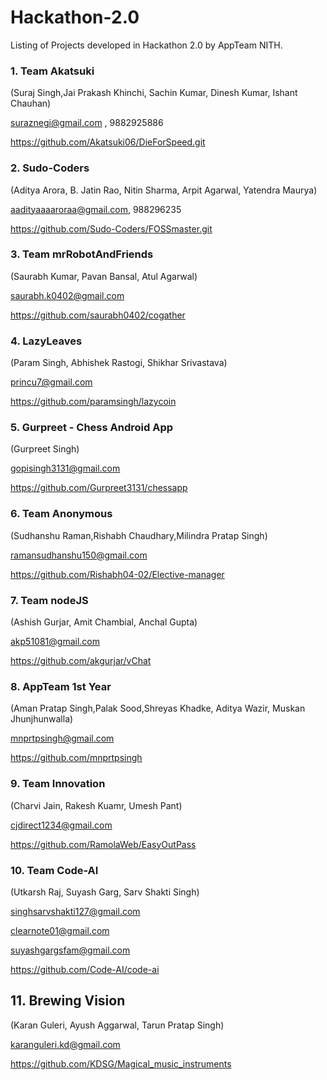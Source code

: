 # Hackathon-2.0

Listing of Projects developed in Hackathon 2.0 by AppTeam NITH.

### 1. Team Akatsuki 

(Suraj Singh,Jai Prakash Khinchi, Sachin Kumar, Dinesh Kumar, Ishant Chauhan)

suraznegi@gmail.com , 9882925886

https://github.com/Akatsuki06/DieForSpeed.git


### 2. Sudo-Coders

(Aditya Arora, B. Jatin Rao, Nitin Sharma, Arpit Agarwal, Yatendra Maurya)

aadityaaaaroraa@gmail.com, 988296235

https://github.com/Sudo-Coders/FOSSmaster.git


### 3. Team mrRobotAndFriends

(Saurabh Kumar, Pavan Bansal, Atul Agarwal)

saurabh.k0402@gmail.com

https://github.com/saurabh0402/cogather


### 4. LazyLeaves

(Param Singh, Abhishek Rastogi, Shikhar Srivastava)

princu7@gmail.com

https://github.com/paramsingh/lazycoin


### 5. Gurpreet - Chess Android App

(Gurpreet Singh)

gopisingh3131@gmail.com

https://github.com/Gurpreet3131/chessapp


### 6. Team Anonymous

(Sudhanshu Raman,Rishabh Chaudhary,Milindra Pratap Singh)

ramansudhanshu150@gmail.com

https://github.com/Rishabh04-02/Elective-manager


### 7. Team nodeJS

(Ashish Gurjar, Amit Chambial, Anchal Gupta)

akp51081@gmail.com

https://github.com/akgurjar/vChat


### 8. AppTeam 1st Year

(Aman Pratap Singh,Palak Sood,Shreyas Khadke, Aditya Wazir, Muskan Jhunjhunwalla)

mnprtpsingh@gmail.com

https://github.com/mnprtpsingh


### 9. Team Innovation

(Charvi Jain, Rakesh Kuamr, Umesh Pant)

cjdirect1234@gmail.com

https://github.com/RamolaWeb/EasyOutPass


### 10. Team Code-AI

(Utkarsh Raj, Suyash Garg, Sarv Shakti Singh)

singhsarvshakti127@gmail.com

clearnote01@gmail.com

suyashgargsfam@gmail.com

https://github.com/Code-AI/code-ai


## 11. Brewing Vision

(Karan Guleri, Ayush Aggarwal, Tarun Pratap Singh)

karanguleri.kd@gmail.com

https://github.com/KDSG/Magical_music_instruments

